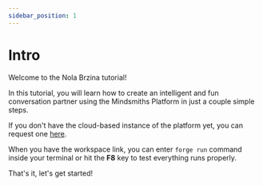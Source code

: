 ```yaml
---
sidebar_position: 1
---
```


# Intro

Welcome to the Nola Brzina tutorial!

In this tutorial, you will learn how to create an intelligent and fun conversation partner using the Mindsmiths Platform in just a couple simple steps.

If you don't have the cloud-based instance of the platform yet, you can request one [here](https://discord.com/invite/mindsmiths).

When you have the workspace link, you can enter `forge run` command inside your terminal or hit the **F8** key to test everything runs properly.

That's it, let's get started!
